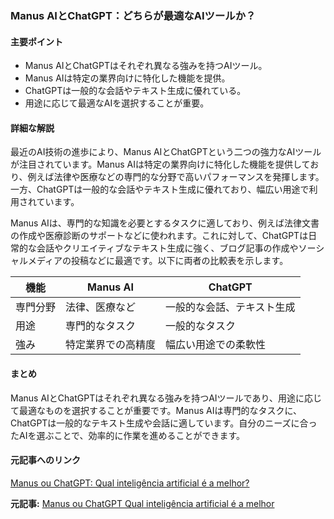 ### Manus AIとChatGPT：どちらが最適なAIツールか？

#### 主要ポイント
- Manus AIとChatGPTはそれぞれ異なる強みを持つAIツール。
- Manus AIは特定の業界向けに特化した機能を提供。
- ChatGPTは一般的な会話やテキスト生成に優れている。
- 用途に応じて最適なAIを選択することが重要。

#### 詳細な解説

最近のAI技術の進歩により、Manus AIとChatGPTという二つの強力なAIツールが注目されています。Manus AIは特定の業界向けに特化した機能を提供しており、例えば法律や医療などの専門的な分野で高いパフォーマンスを発揮します。一方、ChatGPTは一般的な会話やテキスト生成に優れており、幅広い用途で利用されています。

Manus AIは、専門的な知識を必要とするタスクに適しており、例えば法律文書の作成や医療診断のサポートなどに使われます。これに対して、ChatGPTは日常的な会話やクリエイティブなテキスト生成に強く、ブログ記事の作成やソーシャルメディアの投稿などに最適です。以下に両者の比較表を示します。

| 機能 | Manus AI | ChatGPT |
|---|---|---|
| 専門分野 | 法律、医療など | 一般的な会話、テキスト生成 |
| 用途 | 専門的なタスク | 一般的なタスク |
| 強み | 特定業界での高精度 | 幅広い用途での柔軟性 |

#### まとめ

Manus AIとChatGPTはそれぞれ異なる強みを持つAIツールであり、用途に応じて最適なものを選択することが重要です。Manus AIは専門的なタスクに、ChatGPTは一般的なテキスト生成や会話に適しています。自分のニーズに合ったAIを選ぶことで、効率的に作業を進めることができます。

#### 元記事へのリンク
[Manus ou ChatGPT: Qual inteligência artificial é a melhor?](リンク先URL)

**元記事:** [Manus ou ChatGPT Qual inteligência artificial é a melhor](https://noticiasconcursos.com.br/qual-inteligencia-artificial-melhor/)